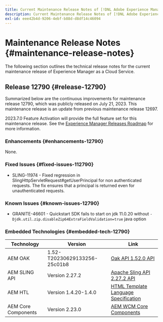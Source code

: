 ```yaml
---
title: Current Maintenance Release Notes of [!DNL Adobe Experience Manager] as a Cloud Service.
description: Current Maintenance Release Notes of [!DNL Adobe Experience Manager] as a Cloud Service.
exl-id: eee42b4d-9206-4ebf-b88d-d8df14c46094
---
```

# Maintenance Release Notes {#maintenance-release-notes}

The following section outlines the technical release notes for the current maintenance release of Experience Manager as a Cloud Service.

## Release 12790 {#release-12790}
 
Summarized below are the continuous improvements for maintenance release 12790, which was publicly released on July 21, 2023. This maintenance release is an update from previous maintenance release 12697.

2023.7.0 Feature Activation will provide the full feature set for this maintenance release. See the [Experience Manager Releases Roadmap](https://experienceleague.adobe.com/docs/experience-manager-release-information/aem-release-updates/update-releases-roadmap.html) for more information.

### Enhancements {#enhancements-12790}

None.

### Fixed Issues {#fixed-issues-112790}

- SLING-11974 - Fixed regression in SlingHttpServletRequest#getUserPrincipal for non authenticated requests. The fix ensures that a principal is returned even for unauthenticated requests.

### Known Issues {#known-issues-12790}

-  GRANITE-46601 - Quickstart SDK fails to start on jdk 11.0.20 without `-Djdk.util.zip.disableZip64ExtraFieldValidation=true` java option

### Embedded Technologies {#embedded-tech-12790}

|Technology|Version|Link|
|---|---|---|
|AEM OAK |1.52-T20230629133256-25c01b8|[Oak API 1.52.0 API](https://www.javadoc.io/doc/org.apache.jackrabbit/oak-api/1.52.0/index.html)| 
|AEM SLING API |Version 2.27.2 |[Apache Sling API 2.27.2 API](https://www.javadoc.io/doc/org.apache.sling/org.apache.sling.api/latest/index.html)|
|AEM HTL|Version 1.4.20-1.4.0 |[HTML Template Language Specification](https://github.com/adobe/htl-spec)|
|AEM Core Components|Version 2.23.0|[AEM WCM Core Components](https://github.com/adobe/aem-core-wcm-components)|
